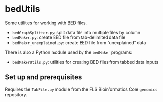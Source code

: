 bedUtils
========
Some utilities for working with BED files.

 *   `bedGraphSplitter.py`: split data file into multiple files by column
 *   `bedMaker.py`: create BED file from tab-delimited data file
 *   `bedMaker_unexplained.py`: create BED file from "unexplained" data

There is also a Python module used by the `bedMaker` programs:

 * `bedMakerUtils.py`: utilities for creating BED files from tabbed data inputs

Set up and prerequisites
------------------------

Requires the `TabFile.py` module from the FLS Bioinformatics Core `genomics`
repository.
